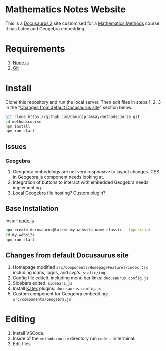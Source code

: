 # Mathematics Notes Website

This is a [Docusaurus 2](https://docusaurus.io) site customised for a [Mathematics Methods](https://senior-secondary.scsa.wa.edu.au/syllabus-and-support-materials/mathematics/mathematics-methods) course. It has Latex and Geogebra embedding.

# Requirements

1. [Node.js](https://nodejs.org/en)
2. [Git](https://github.com/git-guides/install-git)

# Install

Clone this repository and run the local server. Then edit files in steps 1, 2, 3 in the "[Changes from default Docusaurus site](#changes-from-default-docusaurus-site)" section below.
    
```bash
git clone https://github.com/davidjpramsay/methodscourse.git
cd methodscourse
npm install
npm run start
```

## Issues

### Geogebra

1. Geogebra embeddings are not very responsive to layout changes. CSS in Geogebra.js component needs looking at.
2. Integration of buttons to interact with embedded Geogebra needs implementing.
3. Local Geogebra file hosting? Custom plugin?

## Base Installation

Install [node.js](https://nodejs.org/en/download)

```bash
npx create-docusaurus@latest my-website-name classic --typescript
cd my-website
npm run start
```

## Changes from default Docusaurus site

1. Homepage modified `src/components/HomepageFeatures/index.tsx` including icons, logos, and svg's: `static/img`
2. Config file edited, including menu bar links: `docusaurus.config.js`
3. Sidebars edited: `sidebars.js`
4. Install [Katex](https://docusaurus.io/docs/markdown-features/math-equations) plugins: `docusaurus.config.js`
5. Custom component for Geogebra embedding: `src/components/Geogebra.js`

# Editing

1. Install VSCode.
2. Inside of the `methodscourse` directory run `code .` in terminal.
3. Edit files